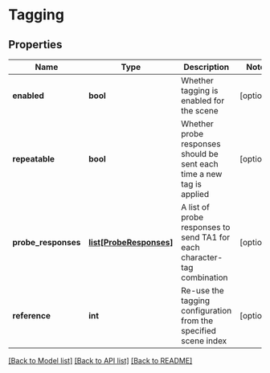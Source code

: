 # Tagging

## Properties
Name | Type | Description | Notes
------------ | ------------- | ------------- | -------------
**enabled** | **bool** | Whether tagging is enabled for the scene | [optional] 
**repeatable** | **bool** | Whether probe responses should be sent each time a new tag is applied | [optional] 
**probe_responses** | [**list[ProbeResponses]**](ProbeResponses.md) | A list of probe responses to send TA1 for each character-tag combination | [optional] 
**reference** | **int** | Re-use the tagging configuration from the specified scene index | [optional] 

[[Back to Model list]](../README.md#documentation-for-models) [[Back to API list]](../README.md#documentation-for-api-endpoints) [[Back to README]](../README.md)

